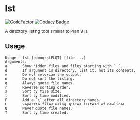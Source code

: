 # lst

[![CodeFactor](https://www.codefactor.io/repository/github/jamo42/lst/badge)](https://www.codefactor.io/repository/github/jamo42/lst)
[![Codacy Badge](https://api.codacy.com/project/badge/Grade/78dbf191dfa54757a887badcc010cc01)](https://www.codacy.com/manual/JaMo42/lst?utm_source=github.com&amp;utm_medium=referral&amp;utm_content=JaMo42/lst&amp;utm_campaign=Badge_Grade)

A directory listing tool similiar to Plan 9 ls.

## Usage

```
Usage:  lst [admnqrstFLQT] [file ...]
Arguments:
a       Show hidden files and files starting with `.`.
d       If argument is directory, list it, not its contents.
m       Do not colorize the output.
n       Do not sort the listing.
q       Always quote file names.
r       Reverse sorting order.
s       Sort by file size.
t       Sort by time modified.
F       Add a `\` after all directory names.
L       Seperate files using spaces instead of newlines.
Q       Never quote file names.
T       Sort by time created.
```

